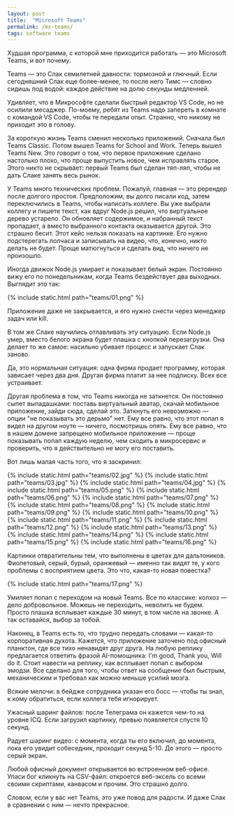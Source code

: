 ```yaml
---
layout: post
title:  "Microsoft Teams"
permalink: /ms-teams/
tags: software teams
---
```


Худшая программа, с которой мне приходится работать — это Microsoft Teams, и вот
почему.

Teams — это Слак семилетней давности: тормозной и глючный. Если сегодняшний Слак
еще более-менее, то после него Тимс — словно сидишь под водой: каждое действие
на долю секунды медленней.

Удивляет, что в Микрософте сделали быстрый редактор VS Code, но не осилили
месаджер. По-моему, ребят из Teams надо запереть в комнате с командой VS Code,
чтобы те передали опыт. Странно, что никому не приходит это в голову.

За короткую жизнь Teams сменил несколько приложений. Сначала был Teams
Classic. Потом вышел Teams for School and Work. Теперь вышел Teams New. Это
говорит о том, что первое приложение сделано настолько плохо, что проще
выпустить новое, чем исправлять старое. Этого никто не скрывает: первый Teams
был сделан тяп-ляп, чтобы не дать Слаке занять весь рынок.

<!-- more -->

У Teams много технических проблем. Пожалуй, главная — это ререндер после долгого
простоя. Предположим, вы долго писали код, затем переключились в Teams, чтобы
написать коллеге. Вы уже выбрали коллегу и пишете текст, как вдруг Node.js
решил, что виртуальное дерево устарело. Он обновляет содержимое, и набранный
текст пропадает, а вместо выбранного контакта оказывается другой. Это страшно
бесит. Этот кейс нельзя показать на картинке. Его нужно подстерегать полчаса и
записывать на видео, что, конечно, никто делать не будет. Проще матюгнуться и
сделать вид, что ничего не произошло.

Иногда движок Node.js умирает и показывает белый экран. Постоянно вижу его по
понедельникам, когда Teams бездействует два выходных. Выглядит это так:

{% include static.html path="teams/01.png" %}

Приложение даже не закрывается, и его нужно снести через менеджер задач или
kill.

В том же Слаке научились отлавливать эту ситуацию. Если Node.js умер, вместо
белого экрана будет плашка с кнопкой перезагрузки. Она делает то же самое:
насильно убивает процесс и запускает Слак заново.

Да, это нормальная ситуация: одна фирма продает программу, которая зависает
через два дня. Другая фирма платит за нее подписку. Всех все устраивает.

Другая проблема в том, что Teams никогда не заткнется. Он постоянно сыпет
выпадашками: поставь виртуальный аватар, скачай мобильное приложение, зайди
сюда, сделай это. Заткнуть его невозможно — опции "не показывать это дерьмо"
нет. Ему все равно, что этот попап я видел на другом ноуте — ничего, посмотришь
опять. Ему все равно, что в нашем домене запрещено мобильное приложение — проще
показывать попап каждую неделю, чем сходить в микросервис и проверить, что я
действительно не могу его поставить.

Вот лишь малая часть того, что я заскринил:

{% include static.html path="teams/02.jpg" %}
{% include static.html path="teams/03.jpg" %}
{% include static.html path="teams/04.jpg" %}
{% include static.html path="teams/05.png" %}
{% include static.html path="teams/06.png" %}
{% include static.html path="teams/07.png" %}
{% include static.html path="teams/08.png" %}
{% include static.html path="teams/09.png" %}
{% include static.html path="teams/10.png" %}
{% include static.html path="teams/11.png" %}
{% include static.html path="teams/12.png" %}
{% include static.html path="teams/13.png" %}
{% include static.html path="teams/14.png" %}
{% include static.html path="teams/15.png" %}
{% include static.html path="teams/16.png" %}

Картинки отвратительны тем, что выполнены в цветах для дальтоников. Фиолетовый,
серый, бурый, оранжевый — именно так видят те, у кого проблемы с восприятием
цвета. Это что, какая-то новая повестка?

{% include static.html path="teams/17.png" %}

Умиляет попап с переходом на новый Teams. Все по классике: колхоз — дело
добровольное. Можешь не переходить, неволить не будем. Просто плашка всплывает
каждые 30 минут, в том числе на звонке. А так оставайся, выбор за тобой.

Наконец, в Teams есть то, что трудно передать словами — какая-то корпоративная
духота. Кажется, что приложение заточено под офисный планктон, где все тихо
ненавидят друг друга. На любую реплику предлагается ответить фразой
AI-помощника: I'm good, Thank you, Will do it. Стоит навести на реплику, как
всплывает попап с выбором эмодзи. Все сделано для того, чтобы ответ на сообщение
был быстрым, механическим и требовал как можно меньше усилий мозга.

Всякие мелочи: в бейдже сотрудника указан его босс — чтобы ты знал, к кому
обратиться, если коллега тебя игнорирует.

Ужасный шаринг файлов: после Телеграма он кажется чем-то на уровне ICQ. Если
загрузил картинку, превью появляется спустя 10 секунд.

Радует шаринг видео: с момента, когда ты его включил, до момента, пока его
увидит собеседник, проходит секунд 5-10. До этого — просто серый экран.

Любой офисный документ открывается во встроенном веб-офисе. Упаси бог кликнуть
на CSV-файл: откроется веб-эксель со всеми своими скриптами, канвасом и
прочим. Это страшно долго.

Словом, если у вас нет Teams, это уже повод для радости. И даже Слак в сравнении
с ним — нечто прекрасное.

